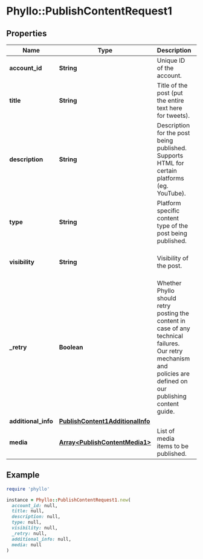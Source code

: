 # Phyllo::PublishContentRequest1

## Properties

| Name | Type | Description | Notes |
| ---- | ---- | ----------- | ----- |
| **account_id** | **String** | Unique ID of the account. |  |
| **title** | **String** | Title of the post (put the entire text here for tweets). | [optional] |
| **description** | **String** | Description for the post being published. Supports HTML for certain platforms (eg. YouTube). | [optional] |
| **type** | **String** | Platform specific content type of the post being published. |  |
| **visibility** | **String** | Visibility of the post. | [optional][default to &#39;PUBLIC&#39;] |
| **_retry** | **Boolean** | Whether Phyllo should retry posting the content in case of any technical failures. Our retry mechanism and policies are defined on our publishing content guide. | [optional][default to false] |
| **additional_info** | [**PublishContent1AdditionalInfo**](PublishContent1AdditionalInfo.md) |  | [optional] |
| **media** | [**Array&lt;PublishContentMedia1&gt;**](PublishContentMedia1.md) | List of media items to be published. | [optional] |

## Example

```ruby
require 'phyllo'

instance = Phyllo::PublishContentRequest1.new(
  account_id: null,
  title: null,
  description: null,
  type: null,
  visibility: null,
  _retry: null,
  additional_info: null,
  media: null
)
```

